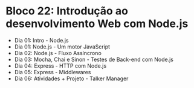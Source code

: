 # Bloco 22: Introdução ao desenvolvimento Web com Node.js
* Dia 01: Intro - Node.js
* Dia 01: Node.js - Um motor JavaScript
* Dia 02: Node.js - Fluxo Assíncrono
* Dia 03: Mocha, Chai e Sinon - Testes de Back-end com Node.js
* Dia 04: Express - HTTP com Node.js
* Dia 05: Express - Middlewares
* Dia 06: Atividades + Projeto - Talker Manager

